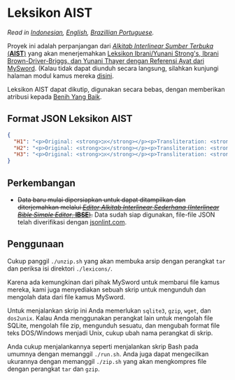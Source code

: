 # **Leksikon AIST**
*Read in [Indonesian](https://github.com/benihyangbaik/aist-lexicons#readme), [English](https://github.com/benihyangbaik/aist-lexicons/blob/main/README.en.md), [Brazillian Portuguese](https://github.com/benihyangbaik/aist-lexicons/blob/main/README.ptbr.md).*

Proyek ini adalah perpanjangan dari [*Alkitab Interlinear Sumber Terbuka*
(**AIST**)](https://github.com/benihyangbaik/aist) yang akan menerjemahkan
[Leksikon Ibrani/Yunani Strong's, Ibrani Brown-Driver-Briggs, dan Yunani Thayer
dengan Referensi Ayat dari
MySword](https://mysword-bible.info:4443/download/getfile.php?file=strong.dct.mybible.gz).
(Kalau tidak dapat diunduh secara langsung, silahkan kunjungi halaman modul
kamus mereka
[disini](https://mysword-bible.info/download-mysword/dictionaries).

Leksikon AIST dapat dikutip, digunakan secara bebas, dengan memberikan atribusi
kepada [Benih Yang Baik](https://benihyangbaik.com).

## **Format JSON Leksikon AIST**
```json
{
  "H1": "<p>Original: <strong>אב</strong></p><p>Transliteration: <strong>'âb</strong></p> ...",
  "H2": "<p>Original: <strong>אב</strong></p><p>Transliteration: <strong>'ab</strong></p> ...",
  "H3": "<p>Original: <strong>אב</strong></p><p>Transliteration: <strong>'êb</strong></p> ...",
}
```

## **Perkembangan**
- ~~Data baru mulai dipersiapkan untuk dapat ditampilkan dan diterjemahkan
  melalui [*Editor Alkitab Interlinear Sederhana* (*Interlinear Bible Simple
  Editor*,
  **IBSE**)](https://github.com/benihyangbaik/interlinear-bible-simple-editor).~~
  Data sudah siap digunakan, file-file JSON telah diverifikasi dengan
  [jsonlint.com](https://www.jsonlint.com/).

## **Penggunaan**
Cukup panggil `./unzip.sh` yang akan membuka arsip dengan perangkat `tar` dan
periksa isi direktori `./lexicons/`.

Karena ada kemungkinan dari pihak MySword untuk membarui file kamus mereka,
kami juga menyediakan sebuah skrip untuk mengunduh dan mengolah data dari file
kamus MySword.

Untuk menjalankan skrip ini Anda memerlukan `sqlite3`, `gzip`, `wget`, dan `dos2unix`.
Kalau Anda menggunakan perangkat lain untuk mengolah file SQLite, mengolah file zip,
mengunduh sesuatu, dan mengubah format file teks DOS/Windows menjadi Unix, cukup
ubah nama perangkat di skrip.

Anda cukup menjalankannya seperti menjalankan skrip Bash pada umumnya dengan
memanggil `./run.sh`. Anda juga dapat mengecilkan ukurannya dengan memanggil
`./zip.sh` yang akan mengkompres file dengan perangkat `tar` dan `gzip`.
